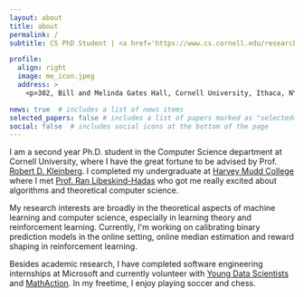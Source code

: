 ```yaml
---
layout: about
title: about
permalink: /
subtitle: CS PhD Student | <a href='https://www.cs.cornell.edu/research/theory'>Theory Group</a> | <a href='https://cornell.edu'>Cornell University</a>

profile:
  align: right
  image: me_icon.jpeg
  address: >
    <p>302, Bill and Melinda Gates Hall, Cornell University, Ithaca, NY - 14853</p>

news: true  # includes a list of news items
selected_papers: false # includes a list of papers marked as "selected={true}"
social: false  # includes social icons at the bottom of the page
---
```


I am a second year Ph.D. student in the Computer Science department at Cornell University, where I have the great fortune to be advised by Prof. <a href='https://www.cs.cornell.edu/~rdk/'> Robert D. Kleinberg</a>. I completed my undergraduate at <a href='https://hmc.edu'>Harvey Mudd College</a> where I met <a href='https://www.cs.hmc.edu/~hadas/'>Prof. Ran Libeskind-Hadas</a> who got me really excited about algorithms and theoretical computer science.

My research interests are broadly in the theoretical aspects of machine learning and computer science, especially in learning theory and reinforcement learning. Currently, I'm working on calibrating binary prediction models in the online setting, online median estimation and reward shaping in reinforcement learning.

Besides academic research, I have completed software engineering internships at Microsoft and currently volunteer with <a href='https://youngdatascientists.org'>Young Data Scientists</a> and <a href='https://www.mathaction.org/'>MathAction</a>. In my freetime, I enjoy playing soccer and chess.

